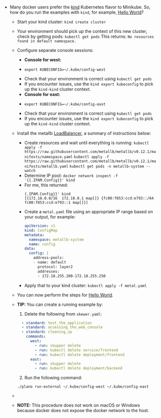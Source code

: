 - Many docker users prefer the [kind](https://kind.sigs.k8s.io/) Kubernetes flavor to Minikube. So, how do you run the examples with `kind`, for example, [Hello World](https://github.com/skupperproject/skupper-example-hello-world)?
	- Start your kind cluster:
	  `kind create cluster`
	- Your  environment should pick up the context of this new cluster, check by getting pods:
	  `kubectl get pods`
	  This returns:
	  `No resources found in default namespace.`
	- Configure separate console sessions:
		- **Console for west:**
		- ```
		  export KUBECONFIG=~/.kube/config-west
		  ```
		- Check that your environment is correct using `kubectl get pods`
		- If you encounter issues, use the `kind export kubeconfig` to pick up the `kind-kind` cluster context.
		- **Console for east:**
		- ```
		  export KUBECONFIG=~/.kube/config-east
		  ```
		- Check that your environment is correct using `kubectl get pods`
		- If you encounter issues, use the `kind export kubeconfig` to pick up the `kind-kind` cluster context.
	- Install  the metallb [LoadBalancer](https://kind.sigs.k8s.io/docs/user/loadbalancer/), a summary of instructions below:
		- Create resources and wait until everything is running:
		  `kubectl apply -f https://raw.githubusercontent.com/metallb/metallb/v0.12.1/manifests/namespace.yaml`
		  `kubectl apply -f https://raw.githubusercontent.com/metallb/metallb/v0.12.1/manifests/metallb.yaml`
		  `kubectl get pods -n metallb-system --watch`
		- Determine IP pool:
		  `docker network inspect -f '{{.IPAM.Config}}' kind`
		- For me, this returned:
		  ```
		  {.IPAM.Config}}' kind
		  [{172.18.0.0/16  172.18.0.1 map[]} {fc00:f853:ccd:e793::/64  fc00:f853:ccd:e793::1 map[]}]
		  ```
		- Create a `metal.yaml` file using an appropriate IP range based on your output, for example:
		  ```yaml
		  apiVersion: v1
		  kind: ConfigMap
		  metadata:
		    namespace: metallb-system
		    name: config
		  data:
		    config: |
		      address-pools:
		      - name: default
		        protocol: layer2
		        addresses:
		        - 172.18.255.200-172.18.255.250
		  
		  ```
		- Apply that to your kind cluster:
		  `kubectl apply -f metal.yaml`
	- You can now perform the steps for [Hello World](https://github.com/skupperproject/skupper-example-hello-world).
	- **TIP:** You can create a running example by:
	  1. Delete the following from `skewer.yaml`:
	  
	  ```yaml
	    - standard: test_the_application
	    - standard: accessing_the_web_console
	    - standard: cleaning_up
	      commands:
	        west:
	          - run: skupper delete
	          - run: kubectl delete service/frontend
	          - run: kubectl delete deployment/frontend
	        east:
	          - run: skupper delete
	          - run: kubectl delete deployment/backend
	  ```
	  2. Run the following command:
	  
	  ```
	  ./plano run-external ~/.kube/config-west ~/.kube/config-east
	  ```
	-
	- **NOTE:** This procedure does not work on macOS or Windows  because docker does not expose the docker network to the host.